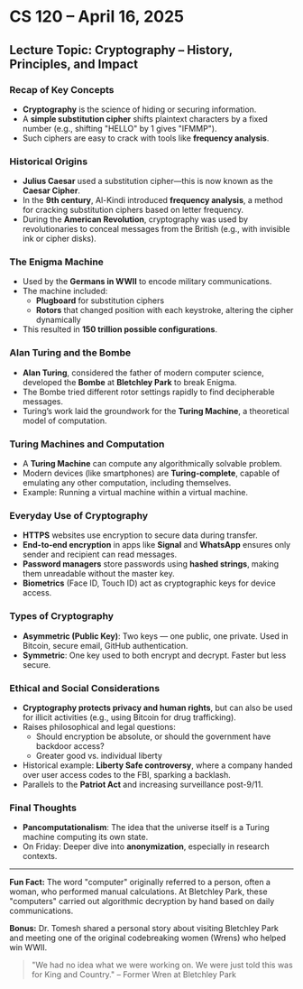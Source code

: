 # CS 120 – April 16, 2025

## Lecture Topic: Cryptography – History, Principles, and Impact

### Recap of Key Concepts
- **Cryptography** is the science of hiding or securing information.
- A **simple substitution cipher** shifts plaintext characters by a fixed number (e.g., shifting "HELLO" by 1 gives "IFMMP").
- Such ciphers are easy to crack with tools like **frequency analysis**.

### Historical Origins
- **Julius Caesar** used a substitution cipher—this is now known as the **Caesar Cipher**.
- In the **9th century**, Al-Kindi introduced **frequency analysis**, a method for cracking substitution ciphers based on letter frequency.
- During the **American Revolution**, cryptography was used by revolutionaries to conceal messages from the British (e.g., with invisible ink or cipher disks).

### The Enigma Machine
- Used by the **Germans in WWII** to encode military communications.
- The machine included:
    - **Plugboard** for substitution ciphers
    - **Rotors** that changed position with each keystroke, altering the cipher dynamically
- This resulted in **150 trillion possible configurations**.

### Alan Turing and the Bombe
- **Alan Turing**, considered the father of modern computer science, developed the **Bombe** at **Bletchley Park** to break Enigma.
- The Bombe tried different rotor settings rapidly to find decipherable messages.
- Turing’s work laid the groundwork for the **Turing Machine**, a theoretical model of computation.

### Turing Machines and Computation
- A **Turing Machine** can compute any algorithmically solvable problem.
- Modern devices (like smartphones) are **Turing-complete**, capable of emulating any other computation, including themselves.
- Example: Running a virtual machine within a virtual machine.

### Everyday Use of Cryptography
- **HTTPS** websites use encryption to secure data during transfer.
- **End-to-end encryption** in apps like **Signal** and **WhatsApp** ensures only sender and recipient can read messages.
- **Password managers** store passwords using **hashed strings**, making them unreadable without the master key.
- **Biometrics** (Face ID, Touch ID) act as cryptographic keys for device access.

### Types of Cryptography
- **Asymmetric (Public Key)**: Two keys — one public, one private. Used in Bitcoin, secure email, GitHub authentication.
- **Symmetric**: One key used to both encrypt and decrypt. Faster but less secure.

### Ethical and Social Considerations
- **Cryptography protects privacy and human rights**, but can also be used for illicit activities (e.g., using Bitcoin for drug trafficking).
- Raises philosophical and legal questions:
    - Should encryption be absolute, or should the government have backdoor access?
    - Greater good vs. individual liberty
- Historical example: **Liberty Safe controversy**, where a company handed over user access codes to the FBI, sparking a backlash.
- Parallels to the **Patriot Act** and increasing surveillance post-9/11.

### Final Thoughts
- **Pancomputationalism**: The idea that the universe itself is a Turing machine computing its own state.
- On Friday: Deeper dive into **anonymization**, especially in research contexts.

---

**Fun Fact:** The word "computer" originally referred to a person, often a woman, who performed manual calculations. At Bletchley Park, these "computers" carried out algorithmic decryption by hand based on daily communications.

**Bonus:** Dr. Tomesh shared a personal story about visiting Bletchley Park and meeting one of the original codebreaking women (Wrens) who helped win WWII.

> "We had no idea what we were working on. We were just told this was for King and Country."
> – Former Wren at Bletchley Park
